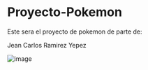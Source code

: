 # Proyecto-Pokemon

Este sera el proyecto de pokemon de parte de: 

Jean Carlos Ramirez Yepez

![image](https://user-images.githubusercontent.com/118733178/224663616-1302aac2-c368-4359-9245-48e811b92911.png)
